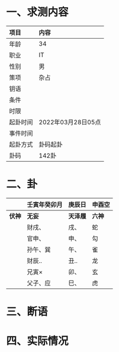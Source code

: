 # 一、求测内容
|项目|内容|
|:-|:-|
|年龄|34|
|职业|IT|
|性别|男|
|策项|杂占|
|钥语||
|条件||
|时限||
|起卦时间|2022年03月28日05点|
|事件时间||
|起卦方式|卦码起卦|
|卦码|142卦|

# 二、卦
||壬寅年癸卯月|庚辰日|申酉空|
|:-|:-|:-|:-|
|**伏神**|**无妄**|**天泽履**|**六神**|
||财戌、|戌、|蛇|
||官申、|申、|勾|
||孙午、巽|午、|雀|
||财辰..|丑..|龙|
||兄寅×|卯、|玄|
||父子、应|巳、|虎|


# 三、断语

# 四、实际情况